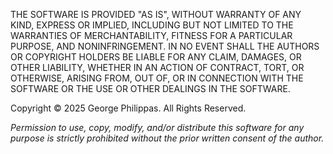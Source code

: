 THE SOFTWARE IS PROVIDED "AS IS", WITHOUT WARRANTY OF ANY KIND, EXPRESS OR IMPLIED, INCLUDING BUT NOT LIMITED TO THE
WARRANTIES OF MERCHANTABILITY, FITNESS FOR A PARTICULAR PURPOSE, AND NONINFRINGEMENT. IN NO EVENT SHALL THE AUTHORS OR
COPYRIGHT HOLDERS BE LIABLE FOR ANY CLAIM, DAMAGES, OR OTHER LIABILITY, WHETHER IN AN ACTION OF CONTRACT, TORT, OR
OTHERWISE, ARISING FROM, OUT OF, OR IN CONNECTION WITH THE SOFTWARE OR THE USE OR OTHER DEALINGS IN THE SOFTWARE.

Copyright © 2025 George Philippas. All Rights Reserved.

_Permission to use, copy, modify, and/or distribute this software for any purpose is strictly prohibited without the
prior written consent of the author._
